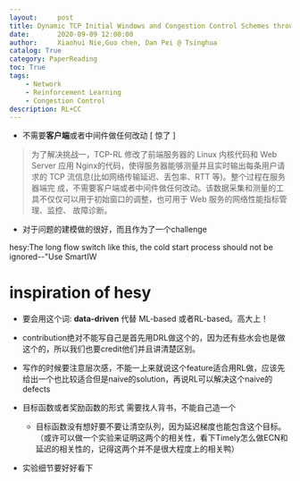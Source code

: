 ```yaml
---
layout:     post
title: Dynamic TCP Initial Windows and Congestion Control Schemes through Reinforcement Learning(JSAC'19)
date:       2020-09-09 12:00:00
author:     Xiaohui Nie,Guo chen, Dan Pei @ Tsinghua
catalog: True
category: PaperReading
toc: True
tags: 
    - Network
    - Reinforcement Learning
    - Congestion Control
description: RL+CC
---
```



* 不需要**客户端**或者中间件做任何改动 [ 惊了 ]

> 为了解决挑战一，TCP-RL 修改了前端服务器的 Linux 内核代码和 Web Server 应用 Nginx的代码，使得服务器能够测量并且实时输出每条用户请求的 TCP 流信息(比如网络传输延迟、丢包率、RTT 等)。整个过程在服务器端完 成，不需要客户端或者中间件做任何改动。该数据采集和测量的工具不仅仅可以用于初始窗口的调整，也可用于 Web 服务的网络性能指标管理、监控、 故障诊断。

* 对于问题的建模做的很好，而且作为了一个challenge


hesy:The long flow switch like this, the cold start process should not be ignored--"Use SmartIW



# inspiration of hesy

* 要会用这个词: **data-driven** 代替 ML-based 或者RL-based。高大上！

* contribution绝对不能写自己是首先用DRL做这个的，因为还有些水会也是做这个的，所以我们也要credit他们并且讲清楚区别。
* 写作的时候要注意层次感，不能一上来就说这个feature适合用RL做，应该先给出一个也比较适合但是naive的solution，再说RL可以解决这个naive的defects
* 目标函数或者奖励函数的形式  需要找人背书，不能自己造一个
  * 目标函数没有想好要不要让清空队列，因为延迟梯度也能包含这个目标。（或许可以做一个实验来证明这两个的相关性，看下Timely怎么做ECN和延迟的相关性的，记得这两个并不是很大程度上的相关鸭）
* 实验细节要好好看下